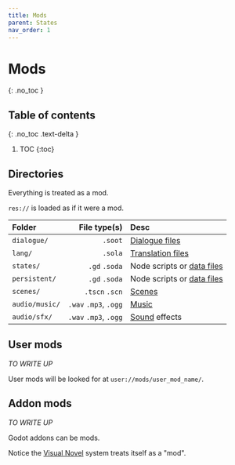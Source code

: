 ```yaml
---
title: Mods
parent: States
nav_order: 1
---
```


# Mods
{: .no_toc }

## Table of contents
{: .no_toc .text-delta }

1. TOC
{:toc}

## Directories
Everything is treated as a mod.

`res://` is loaded as if it were a mod.

|Folder|File type(s)|Desc|
|:-----|-----------:|:---|
|`dialogue/`| `.soot`|[Dialogue files](/docs/dialogue.md)|
|`lang/`|`.sola`|[Translation files](/docs/translations/lang_files.md)|
|`states/`| `.gd` `.soda`|Node scripts or [data files](/docs/states/data_files.md)|
|`persistent/`| `.gd` `.soda`|Node scripts or [data files](/docs/states/data_files.md)|
|`scenes/`| `.tscn` `.scn`|[Scenes](/docs/resources/scenes.md)|
|`audio/music/`| `.wav` `.mp3`, `.ogg`|[Music](/docs/resources/music.md)|
|`audio/sfx/`| `.wav` `.mp3`, `.ogg`|[Sound](/docs/resources/sfx.md) effects|

## User mods
*TO WRITE UP*

User mods will be looked for at `user://mods/user_mod_name/`.  

## Addon mods
*TO WRITE UP*

Godot addons can be mods.

Notice the [Visual Novel](https://github.com/teebarjunk/sooty-visual_novel-example) system treats itself as a "mod".
